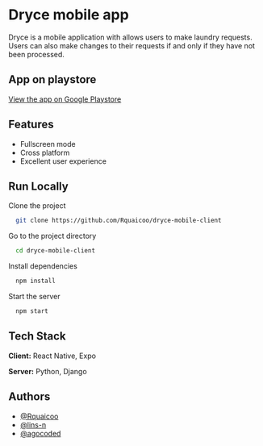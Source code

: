 
# Dryce mobile app

Dryce is a mobile application with allows users to make laundry requests. Users can also make changes to their requests if and only if they have not been processed.

## App on playstore
[View the app on Google Playstore](https://play.google.com/store/apps/details?id=com.rquaicoo.dryce)

## Features

- Fullscreen mode
- Cross platform
- Excellent user experience

## Run Locally

Clone the project

```bash
  git clone https://github.com/Rquaicoo/dryce-mobile-client
```

Go to the project directory

```bash
  cd dryce-mobile-client
```

Install dependencies

```bash
  npm install
```

Start the server

```bash
  npm start
```


## Tech Stack

**Client:** React Native, Expo

**Server:** Python, Django


## Authors

- [@Rquaicoo](https://www.github.com/Rquaicoo)
- [@lins-n](https://www.github.com/lins-n)
- [@agocoded](https://www.github.com/agocoded)

